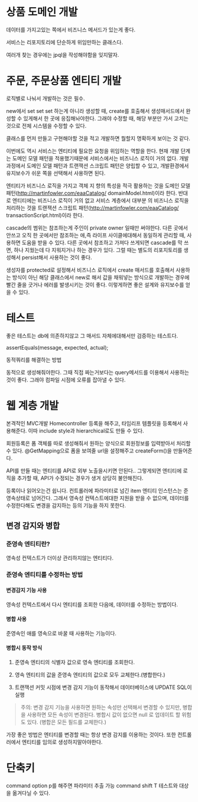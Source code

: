 # 상품 도메인 개발
데이터를 가지고있는 쪽에서 비즈니스 메서드가 있는게 좋다.

서비스는 리포지토리에 단순하게 위임만하는 클래스다.

여러개 찾는 경우에는 jpql을 작성해야함을 잊지말자.

# 주문, 주문상품 엔티티 개발
로직별로 나눠서 개발하는 것은 필수.

new에서 set set set 하는게 아니라 생성할 때, create를 호출해서 생성매서드에서 완성할 수 있게해서 한 곳에 응집해놔야한다. 그래야 수정할 때, 해당 부분만 가서 고치는 것으로 전체 시스템을 수정할 수 있다.

클래스를 먼저 만들고 구현해야할 것을 적고 개발하면 뭘할지 명확하게 보이는 것 같다.

이번에도 역시 서비스는 엔티티에 필요한 요청을 위임하는 역할을 한다. 현재 개발 단계는 도메인 모델 패턴을 적용했기때문에 서비스에서는 비즈니스 로직이 거의 없다. 개발 과정에서 도메인 모델 패턴과 트랜잭션 스크립트 패턴은 양립할 수 있고, 개발환경에서 유지보수가 쉬운 쪽을 선택해서 사용하면 된다.

엔티티가 비즈니스 로직을 가지고 객체 지 향의 특성을 적극 활용하는 것을 도메인 모델 패턴(http://martinfowler.com/eaaCatalog/ domainModel.html)이라 한다. 반대로 엔티티에는 비즈니스 로직이 거의 없고 서비스 계층에서 대부분 의 비즈니스 로직을 처리하는 것을 트랜잭션 스크립트 패턴(http://martinfowler.com/eaaCatalog/ transactionScript.html)이라 한다. 



cascade의 범위는 참조하는게 주인이 private owner 일때만 써야한다.
다른 곳에서 안쓰고 오직 한 곳에서만 참조하는 애,즉 라이프 사이클에대해서 동일하게 관리할 때, 사용하면 도움을 받을 수 있다. 다른 곳에서 참조하고 가져다 쓰게되면 cascade를 막 쓰면, 하나 지웠는데 다 지워지거나 하는 경우가 있다. 그럴 때는 별도의 리포지토리를 생성해서 persist해서 사용하는 것이 좋다.

생성자를 protected로 설정해서 비즈니스 로직에서 create 매서드를 호출해서 사용하는 방식이 아닌 해당 클래스에서 new로 해서 값을 채워넣는 방식으로 개발하는 경우에 빨간 줄을 긋거나 에러를 발생시키는 것이 좋다. 이렇게하면 좋은 설계와 유지보수를 얻을 수 있다. 

 # 테스트

좋은 테스트는 db에 의존하지않고 그 매서드 자체에대해서만 검증하는 테스트다.

assertEquals(message, expected, actual);


동적쿼리를 해결하는 방법

동적으로 생성해줘야한다.
그때 직접 짜는거보다는 query메서드를 이용해서 사용하는 것이 좋다. 그래야 컴파일 시점에 오류를 잡아낼 수 있다.

# 웹 계층 개발
본격적인 MVC개발
Homecontroller 등록을 해주고, 타임리프 템플릿을 등록해서 사용해준다. 이따 include style과 hierarchical로도 만들 수 있다.

회원등록은 폼 객체를 따로 생성해줘서 원하는 양식으로 회원정보를 입력받아서 처리할 수 있다. @GetMapping으로 폼을 보여줄 url을 설정해주고 createForm()을 만들어준다. 

API를 만들 때는 엔티티를 API로 외부 노출을시키면 안된다.. 그렇게되면 엔티티에 로직을 추가할 때, API가 수정되는 경우가 생겨 상당히 불안해진다.

등록이나 읽어오는건 쉽니다.
컨트롤러에 파라미터로 넘긴 item 엔티티 인스턴스는 준영속상태로 넘어간다. 그래서 영속성 컨텍스트에대한 지원을 받을 수 없으며, 데이터를 수정한다해도 변경을 감지하는 등의 기능을 하지 못한다.

## 변경 감지와 병합
### 준영속 엔티티란?
영속성 컨텍스트가 더이상 관리하지않는 엔티티다.

### 준영속 엔티티를 수정하는 방법
#### 변경감지 기능 사용
영속성 컨텍스트에서 다시 엔티티를 조회한 다음에, 데이터를 수정하는 방법이다. 
#### 병합 사용
준영속인 애를 영속으로 바꿀 때 사용하는 기능이다.

#### 병합시 동작 방식
1. 준영속 엔티티의 식별자 값으로 영속 엔티티를 조회한다. 

2. 영속 엔티티의 값을 준영속 엔티티의 값으로 모두 교체한다.(병합한다.) 

3. 트랜잭션 커밋 시점에 변경 감지 기능이 동작해서 데이터베이스에 UPDATE SQL이 실행 

> 주의: 변경 감지 기능을 사용하면 원하는 속성만 선택해서 변경할 수 있지만, 병합을 사용하면 모든 속성이 변경된다. 병합시 값이 없으면 null 로 업데이트 할 위험도 있다. (병합은 모든 필드를 교체한다.) 

가장 좋은 방법은 엔티티를 변경할 때는 항상 변경 감지를 이용하는 것이다. 또한 컨트롤러에서 엔티티를 임의로 생성하지말아야한다.


# 단축키
command option p를 해주면 파라미터 추출 가능
command shift T 테스트와 대상을 옮겨다닐 수 있다.


